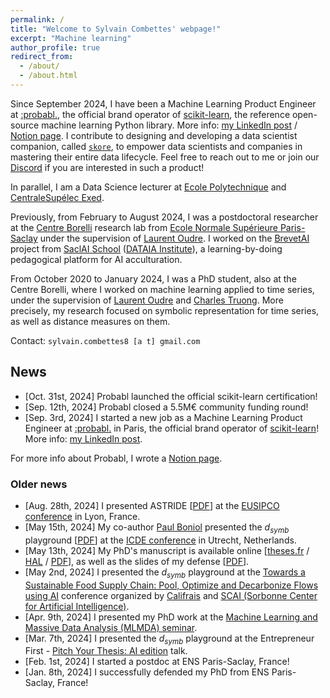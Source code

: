 ```yaml
---
permalink: /
title: "Welcome to Sylvain Combettes' webpage!"
excerpt: "Machine learning"
author_profile: true
redirect_from:
  - /about/
  - /about.html
---
```


Since September 2024, I have been a Machine Learning Product Engineer at [:probabl.](https://probabl.ai/), the official brand operator of <a href="https://scikit-learn.org/stable/">scikit-learn</a>, the reference open-source machine learning Python library. More info: <a href="https://www.linkedin.com/posts/sylvain-combettes_ownyourdatascience-activity-7241375428064477184-OWU8">my LinkedIn post</a> / [Notion page](https://rhinestone-nigella-aee.notion.site/Get-to-know-Probabl-1318cad47543801cb167f505e1be2b7a?pvs=4).
I contribute to designing and developing a data scientist companion, called <a href="https://github.com/probabl-ai/skore/"><code>skore</code></a>, to empower data scientists and companies in mastering their entire data lifecycle.
Feel free to reach out to me or join our <a href="https://discord.probabl.ai/">Discord</a> if you are interested in such a product!

In parallel, I am a Data Science lecturer at <a href="https://www.polytechnique.edu/en">Ecole Polytechnique</a> and <a href="https://exed.centralesupelec.fr">CentraleSupélec Exed</a>.

Previously, from February to August 2024, I was a postdoctoral researcher at the [Centre Borelli](https://centreborelli.ens-paris-saclay.fr/en) research lab from [Ecole Normale Supérieure Paris-Saclay](https://ens-paris-saclay.fr/en) under the supervision of [Laurent Oudre](http://www.laurentoudre.fr).
I worked on the <a href="https://www.dataia.eu/formations/brevetai-acculturation-lia">BrevetAI</a> project from [SaclAI School](https://www.dataia.eu/en/saclai-school) ([DATAIA Institute](https://www.dataia.eu/en)), a learning-by-doing pedagogical platform for AI acculturation.

From October 2020 to January 2024, I was a PhD student, also at the Centre Borelli, where I worked on machine learning applied to time series, under the supervision of [Laurent Oudre](http://www.laurentoudre.fr) and [Charles Truong](https://charles.doffy.net/).
More precisely, my research focused on symbolic representation for time series, as well as distance measures on them.

Contact: `sylvain.combettes8 [a t] gmail.com`

## News

- [Oct. 31st, 2024] Probabl launched the official scikit-learn certification! 
- [Sep. 12th, 2024] Probabl closed a 5.5M€ community funding round!
- [Sep. 3rd, 2024] I started a new job as a Machine Learning Product Engineer at [:probabl.](https://probabl.ai/) in Paris, the official brand operator of <a href="https://scikit-learn.org/stable/">scikit-learn</a>! More info: <a href="https://www.linkedin.com/posts/sylvain-combettes_ownyourdatascience-activity-7241375428064477184-OWU8">my LinkedIn post</a>.

For more info about Probabl, I wrote a [Notion page](https://rhinestone-nigella-aee.notion.site/Get-to-know-Probabl-1318cad47543801cb167f505e1be2b7a?pvs=4).

### Older news

- [Aug. 28th, 2024] I presented ASTRIDE [<a href="https://eurasip.org/Proceedings/Eusipco/Eusipco2024/pdfs/0001962.pdf">PDF</a>] at the <a href="https://eusipcolyon.sciencesconf.org/">EUSIPCO conference</a> in Lyon, France.
- [May 15th, 2024] My co-author <a href="https://boniolp.github.io/">Paul Boniol</a> presented the $d_{symb}$ playground [<a href="http://www.laurentoudre.fr/publis/dsymb_demo.pdf">PDF</a>] at the <a href="https://icde2024.github.io/">ICDE conference</a> in Utrecht, Netherlands.
- [May 13th, 2024] My PhD's manuscript is available online [<a href="https://theses.fr/2024UPASM002">theses.fr</a> / <a href="https://theses.hal.science/tel-04573912">HAL</a> / <a href="https://theses.hal.science/tel-04573912v1/document">PDF</a>], as well as the slides of my defense [<a href="/files/2024_01_08_phd_defense.pdf">PDF</a>].
- [May 2nd, 2024] I presented the $d_{symb}$ playground at the <a href="https://www.sorbonne-universite.fr/evenements/vers-une-supply-chain-alimentaire-durable">Towards a Sustainable Food Supply Chain: Pool, Optimize and Decarbonize Flows using AI</a> conference organized by <a href="https://www.califrais.fr/">Califrais</a> and <a href="https://scai.sorbonne-universite.fr/">SCAI (Sorbonne Center for Artificial Intelligence)</a>.
- [Apr. 9th, 2024] I presented my PhD work at the <a href="https://centreborelli.ens-paris-saclay.fr/fr/SMLMDA">Machine Learning and Massive Data Analysis (MLMDA) seminar</a>.
- [Mar. 7th, 2024] I presented the $d_{symb}$ playground at the Entrepreneur First - <a href=" https://lu.ma/rfwio7jg">Pitch Your Thesis: AI edition</a> talk.
- [Feb. 1st, 2024] I started a postdoc at ENS Paris-Saclay, France!
- [Jan. 8th, 2024] I successfully defended my PhD from ENS Paris-Saclay, France!